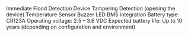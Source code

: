Immediate Flood Detection
Device Tampering Detection (opening the device)
Temperature Sensor
Buzzer
LED
BMS integration
Battery type: CR123A
Operating voltage: 2.5 – 3.6 VDC
Expected battery life: Up to 10 years (depending on configuration and environment)
